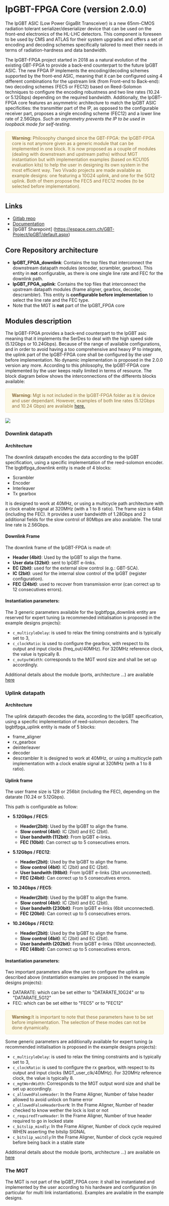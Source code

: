 # lpGBT-FPGA Core (version 2.0.0)

The lpGBT ASIC (Low Power GigaBit Transceiver) is a new 65nm-CMOS radiation tolerant serializer/deserializer device that can be used on the front-end electronics of the HL-LHC detectors. This component is foreseen to be used by CMS and ATLAS for their system upgrades and offers a set of encoding and decoding schemes specifically tailored to meet their needs in terms of radiation-hardness and data bandwidth.

The lpGBT-FPGA project started in 2018 as a natural evolution of the existing GBT-FPGA to provide a back-end counterpart to the future lpGBT ASIC. The new FPGA IP implements the encoding/decoding schemes supported by the front-end ASIC, meaning that it can be configured using 4 different combinations for the upstream link (from Front-end to Back-end): two decoding schemes (FEC5 or FEC12) based on Reed-Solomon techniques to configure the encoding robustness and two line rates (10.24 or 5.12Gbps) depending on the required bandwidth. Additionally, the lpGBT-FPGA core features an asymmetric architecture to match the lpGBT ASIC specificities: the transmitter part of the IP, as opposed to the configurable receiver part, proposes a single encoding scheme (FEC12) and a lower line rate of 2.56Gbps. *Such an asymmetry prevents the IP to be used in loopback mode for self-testing*.

<div style="border: 1px solid #faebcc; background:#fcf8e3; color:#8a6d3b; padding: .75rem 1.25rem; border-radius: .25rem;"><b>Warning:</b> Philosophy changed since the GBT-FPGA: the lpGBT-FPGA core is not anymore given as a generic module that can be implemented in one block. It is now proposed as a couple of modules (dealing with downstream and upstream paths) without MGT instantiation but with implementation examples (based on KCU105 evaluation kits) to help the user in designing its own system in the most efficient way.
Two Vivado projects are made available as example designs: one featuring a 10G24 uplink, and one for the 5G12 uplink. Both of them propose the FEC5 and FEC12 modes (to be selected before implementation). </div>

## Links

- [Gitlab repo](https://gitlab.cern.ch/gbt-fpga/lpGBT-fpga)
- [Documentation](http://lpGBT-fpga.web.cern.ch)
- [lpGBT Sharepoint] (https://espace.cern.ch/GBT-Project/lpGBT/default.aspx)


## Core Repository architecture

* **lpGBT_FPGA_downlink**: Contains the top files that interconnect the downstream datapath modules (encoder, scrambler, gearbox). This entity in **not** configurable, as there is one single line rate and FEC for the downlink path.
* **lpGBT_FPGA_uplink**: Contains the top files that interconnect the upstream datapath modules (frame aligner, gearbox, decoder, descrambler). This entity is **configurable before implementation** to select the line rate and the FEC type.
* Note that the MGT is **not** part of the lpGBT_FPGA core


## Modules description

The lpGBT-FPGA provides a back-end counterpart to the lpGBT asic meaning that it implements the SerDes to deal with the high speed side (5.12Gbps or 10.24Gbps).
Because of the range of available configurations, and in order to avoid having a too comprehensive and heavy IP to integrate, the uplink part of the lpGBT-FPGA core shall be configured by the user before implementation.
No dynamic implementation is proposed in the 2.0.0 version any more.
According to this philosophy, the lpGBT-FPGA core implemented by the user keeps really limited in terms of resource. The block diagram below shows the interconnections of the differents blocks available:

<div style="border: 1px solid #faebcc; background:#fcf8e3; color:#8a6d3b; padding: .75rem 1.25rem; border-radius: .25rem;"><b>Warning:</b> Mgt is not included in the lpGBT-FPGA folder as it is device and user dependant.
However, examples of both line rates (5.12Gbps and 10.24 Gbps) are available <a href="https://gitlab.cern.ch/gbt-fpga/lpgbt-fpga-kcu105">here.</a>
    </div>
<br/>
<img src="http://lpGBT-fpga.web.cern.ch/img/lpgbtfpga_IP_core.png" />

### Downlink datapath

#### Architecture
The downlink datapath encodes the data according to the lpGBT specification, using a specific implementation of the reed-solomon encoder.
The lpgbtfpga_downlink entity is made of 4 blocks:
* Scrambler
* Encoder
* Interleaver
* Tx gearbox

It is designed to work at 40MHz, or using a multicycle path architecture with a clock enable signal at 320MHz (with a 1 to 8 ratio). The frame size is 64bit (including the FEC).
It provides a user bandwidth of 1.28Gbps and 2 additional fields for the slow control of 80Mbps are also available. The total line rate is 2.56Gbps.

#### Downlink Frame
The downlink frame of the lpGBT-FPGA is made of:

* **Header (4bit)**: Used by the lpGBT to align the frame.
* **User data (32bit)**: sent to lpGBT e-links.
* **EC (2bit)**: used for the external slow control (e.g.: GBT-SCA).
* **IC (2bit)**: used for the internal slow control of the lpGBT (register configuration).
* **FEC (24bit)**: used to recover from transmission error (can correct up to 12 consecutives errors).

#### Instantiation parameters:
The 3 generic parameters available for the lpgbtfpga_downlink entity are reserved for expert tuning (a recommended initialisation is proposed in the example designs projects):
* `c_multicyleDelay`: is used to relax the timing constraints and is typically set to 3,
* `c_clockRatio`: is used to configure the gearbox, with respect to its output and input clocks (freq_out/40MHz). For 320MHz reference clock, the value is typically 8.
* `c_outputWidth`: corresponds to the MGT word size and shall be set up accordingly.

Additional details about the module (ports, architecture ...) are available <a href="http://lpGBT-fpga.web.cern.ch/doc/html/class_lp_g_b_t___f_p_g_a___downlink__datapath.html">here</a>



### Uplink datapath

#### Architecture
The uplink datapath decodes the data, according to the lpGBT specification, using a specific implementation of reed-solomon decoders.
The lpgbtfpga_uplink entity is made of 5 blocks:
* frame_aligner
* rx_gearbox
* deinterleaver
* decoder
* descrambler
It is designed to work at 40MHz, or using a multicycle path implementation with a clock enable signal at 320MHz (with a 1 to 8 ratio).

#### Uplink frame
The user frame size is 128 or 256bit (including the FEC), depending on the datarate (10.24 or 5.12Gbps).


This path is configurable as follow:

* **5.12Gbps / FEC5**:
    * **Header(2bit)**: Used by the lpGBT to align the frame.
    * **Slow control (4bit)**: IC (2bit) and EC (2bit).
    * **User bandwith (112bit)**: From lpGBT e-links.
    * **FEC (10bit)**: Can correct up to 5 consecutives errors.

* **5.12Gbps / FEC12**:
    * **Header(2bit)**: Used by the lpGBT to align the frame.
    * **Slow control (4bit)**: IC (2bit) and EC (2bit).
    * **User bandwith (98bit)**: From lpGBT e-links (2bit unconnected).
    * **FEC (24bit)**: Can correct up to 5 consecutives errors.

* **10.24Gbps / FEC5**:
    * **Header(2bit)**: Used by the lpGBT to align the frame.
    * **Slow control (4bit)**: IC (2bit) and EC (2bit).
    * **User bandwith (230bit)**: From lpGBT e-links (6bit unconnected).
    * **FEC (20bit)**: Can correct up to 5 consecutives errors.

* **10.24Gbps / FEC12**:
    * **Header(2bit)**: Used by the lpGBT to align the frame.
    * **Slow control (4bit)**: IC (2bit) and EC (2bit).
    * **User bandwith (202bit)**: From lpGBT e-links (10bit unconnected).
    * **FEC (48bit)**: Can correct up to 5 consecutives errors.

#### Instantiation parameters:
Two important parameters allow the user to configure the uplink as described above (instantiation examples are proposed in the example designs projects):
* DATARATE: which can be set either to "DATARATE_10G24" or to "DATARATE_5G12"
* FEC: which can be set either to "FEC5" or to "FEC12"

<div style="border: 1px solid #faebcc; background:#fcf8e3; color:#8a6d3b; padding: .75rem 1.25rem; border-radius: .25rem;"><b>Warning:</b>It is important to note that these parameters have to be set before implementation. The selection of these modes can not be done dynamically.</div>


Some generic parameters are additionally available for expert tuning (a recommended initialisation is proposed in the example designs projects):
* `c_multicyleDelay`: is used to relax the timing constraints and is typically set to 3,
* `c_clockRatio`: is used to configure the rx gearbox, with respect to its output and input clocks (MGT_user_clk/40MHz). For 320MHz reference clock, the value is typically 8.
* `c_mgtWordWidth`: Corresponds to the MGT output word size and shall be set up accordingly.
* `c_allowedFalseHeader`: In the Frame Aligner, Number of false header allowed to avoid unlock on frame error
* `c_allowedFalseHeaderOverN`: In the Frame Aligner, Number of header checked to know wether the lock is lost or not
* `c_requiredTrueHeader`: In the Frame Aligner, Number of true header required to go in locked state
* `c_bitslip_mindly`: In the Frame Aligner, Number of clock cycle required WHEN asserting the bitslip SIGNAL
* `c_bitslip_waitdly`:In the Frame Aligner, Number of clock cycle required before being back in a stable state

Additional details about the module (ports, architecture ...) are available on <a href="http://lpGBT-fpga.web.cern.ch/doc/html/class_lp_g_b_t___f_p_g_a___uplink__datapath.html">here</a>

### The MGT
The MGT is not part of the lpGBT_FPGA core: it shall be instantiated and implemented by the user according to his hardware and configuration (in particular for multi link instantiations). Examples are available in the example designs.
